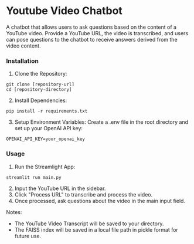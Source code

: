 # Youtube Video Chatbot 

A chatbot that allows users to ask questions based on the content of a YouTube video.
Provide a YouTube URL, the video is transcribed, and users can pose questions to the chatbot to receive answers derived from the video content.

### Installation
1. Clone the Repository:
```
git clone [repository-url]
cd [repository-directory]
```
2. Install Dependencies:
```
pip install -r requirements.txt
```
3. Setup Environment Variables:
Create a .env file in the root directory and set up your OpenAI API key:
```
OPENAI_API_KEY=your_openai_key

```

### Usage
1. Run the Streamlight App:
```
streamlit run main.py
```
2. Input the YouTube URL in the sidebar.
3. Click "Process URL" to transcribe and process the video.
4. Once processed, ask questions about the video in the main input field.

Notes: 
- The YouTube Video Transcript will be saved to your directory.
- The FAISS index will be saved in a local file path in pickle format for future use.

